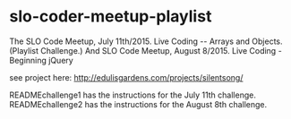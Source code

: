# slo-coder-meetup-playlist
The SLO Code Meetup, July 11th/2015. Live Coding -- Arrays and Objects. (Playlist Challenge.)
And SLO Code Meetup, August 8/2015. Live Coding - Beginning jQuery 

see project here: http://edulisgardens.com/projects/silentsong/

READMEchallenge1 has the instructions for the July 11th challenge.
READMEchallenge2 has the instructions for the August 8th challenge.
